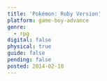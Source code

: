 ```yaml
---
title: 'Pokémon: Ruby Version'
platform: game-boy-advance
genre:
  - rpg
digital: false
physical: true
guide: false
pending: false
posted: 2014-02-10
---
```


